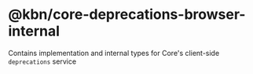 # @kbn/core-deprecations-browser-internal

Contains implementation and internal types for Core's client-side `deprecations` service
